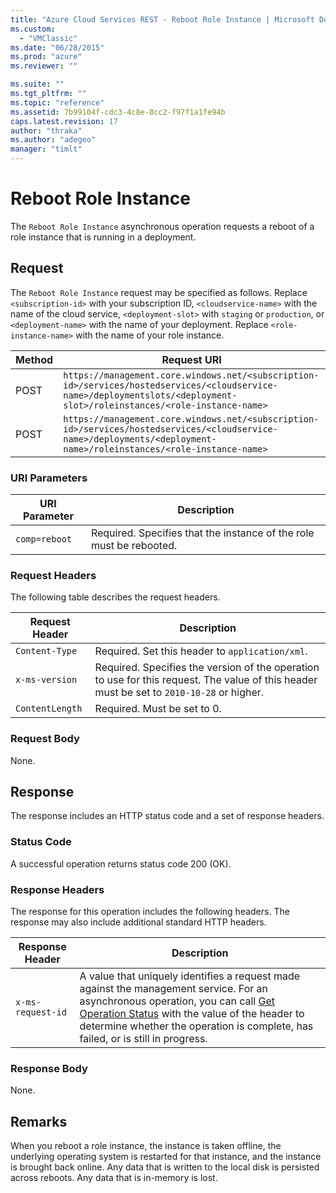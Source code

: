 ```yaml
---
title: "Azure Cloud Services REST - Reboot Role Instance | Microsoft Docs"
ms.custom: 
  - "VMClassic"
ms.date: "06/28/2015"
ms.prod: "azure"
ms.reviewer: ""

ms.suite: ""
ms.tgt_pltfrm: ""
ms.topic: "reference"
ms.assetid: 7b99104f-cdc3-4c8e-8cc2-f97f1a1fe94b
caps.latest.revision: 17
author: "thraka"
ms.author: "adegeo"
manager: "timlt"
---
```

# Reboot Role Instance
The `Reboot Role Instance` asynchronous operation requests a reboot of a role instance that is running in a deployment.  
  
## Request  
 The `Reboot Role Instance` request may be specified as follows. Replace `<subscription-id>` with your subscription ID, `<cloudservice-name>` with the name of the cloud service, `<deployment-slot>` with `staging` or `production`, or `<deployment-name>` with the name of your deployment. Replace `<role-instance-name>` with the name of your role instance.  
  
|Method|Request URI|  
|------------|-----------------|  
|POST|`https://management.core.windows.net/<subscription-id>/services/hostedservices/<cloudservice-name>/deploymentslots/<deployment-slot>/roleinstances/<role-instance-name>`|  
|POST|`https://management.core.windows.net/<subscription-id>/services/hostedservices/<cloudservice-name>/deployments/<deployment-name>/roleinstances/<role-instance-name>`|  
  
### URI Parameters  
  
|URI Parameter|Description|  
|-------------------|-----------------|  
|`comp=reboot`|Required. Specifies that the instance of the role must be rebooted.|  
  
### Request Headers  
 The following table describes the request headers.  
  
|Request Header|Description|  
|--------------------|-----------------|  
|`Content-Type`|Required. Set this header to `application/xml`.|  
|`x-ms-version`|Required. Specifies the version of the operation to use for this request. The value of this header must be set to `2010-10-28` or higher.|  
|`ContentLength`|Required. Must be set to 0.|  
  
### Request Body  
 None.  
  
## Response  
 The response includes an HTTP status code and a set of response headers.  
  
### Status Code  
 A successful operation returns status code 200 (OK).  
  
### Response Headers  
 The response for this operation includes the following headers. The response may also include additional standard HTTP headers.  
  
|Response Header|Description|  
|---------------------|-----------------|  
|`x-ms-request-id`|A value that uniquely identifies a request made against the management service. For an asynchronous operation, you can call [Get Operation Status](http://msdn.microsoft.com/library/azure/1215ece5-cbef-4a85-a3db-ab6c20c2c6df) with the value of the header to determine whether the operation is complete, has failed, or is still in progress.|  
  
### Response Body  
 None.  
  
## Remarks  
 When you reboot a role instance, the instance is taken offline, the underlying operating system is restarted for that instance, and the instance is brought back online. Any data that is written to the local disk is persisted across reboots. Any data that is in-memory is lost.